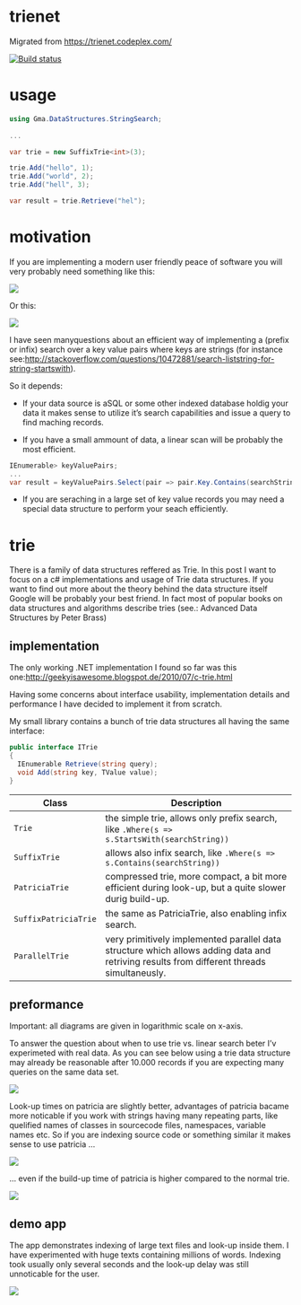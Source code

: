 # trienet
Migrated from https://trienet.codeplex.com/

[![Build status](https://ci.appveyor.com/api/projects/status/4ruj2ijq2uc0pu2m/branch/master?svg=true)](https://ci.appveyor.com/project/gmamaladze/trienet/branch/master)

# usage
```csharp
using Gma.DataStructures.StringSearch;
	
...

var trie = new SuffixTrie<int>(3);

trie.Add("hello", 1);
trie.Add("world", 2);
trie.Add("hell", 3);

var result = trie.Retrieve("hel");
```

# motivation
If you are implementing a modern user friendly peace of software you will very probably need something like this:

![](https://github.com/gmamaladze/trienet/master/img/trie-example.png?raw=true)

Or this:

![](https://github.com/gmamaladze/trienet/master/img/trie-example_2.png?raw=true)

I have seen manyquestions about an efficient way of implementing a (prefix or infix) search over a key value pairs where keys are strings (for instance see:http://stackoverflow.com/questions/10472881/search-liststring-for-string-startswith).

So it depends:

* If your data source is aSQL or some other indexed database holdig your data it makes sense to utilize it’s search capabilities and issue a query to find maching records.

* If you have a small ammount of data, a linear scan will be probably the most efficient.

 
```csharp
IEnumerable> keyValuePairs;
...
var result = keyValuePairs.Select(pair => pair.Key.Contains(searchString));
``` 
 

* If you are seraching in a large set of key value records you may need a special data structure to perform your seach efficiently.


# trie

There is a family of data structures reffered as Trie. In this post I want to focus on a c# implementations and usage of Trie data structures. If you want to find out more about the theory behind the data structure itself Google will be probably your best friend. In fact most of popular books on data structures and algorithms describe tries (see.: Advanced Data Structures by Peter Brass)

## implementation

The only working .NET implementation I found so far was this one:http://geekyisawesome.blogspot.de/2010/07/c-trie.html

Having some concerns about interface usability, implementation details and performance I have decided to implement it from scratch.

My small library contains a bunch of trie data structures all having the same interface:


```csharp
public interface ITrie
{
  IEnumerable Retrieve(string query);
  void Add(string key, TValue value);
}
```

Class|Description  
-----|-------------
`Trie` | the simple trie, allows only prefix search, like `.Where(s => s.StartsWith(searchString))`
`SuffixTrie` | allows also infix search, like `.Where(s => s.Contains(searchString))`
`PatriciaTrie` | compressed trie, more compact, a bit more efficient during look-up, but a quite slower durig build-up.
`SuffixPatriciaTrie` | the same as PatriciaTrie, also enabling infix search.
`ParallelTrie` | very primitively implemented parallel data structure which allows adding data and retriving results from different threads simultaneusly.

## preformance

Important: all diagrams are given in logarithmic scale on x-axis.

To answer the question about when to use trie vs. linear search beter I’v experimeted with real data.
As you can see below using a trie data structure may already be reasonable after 10.000 records if you are expecting many queries on the same data set.

![](https://github.com/gmamaladze/trienet/master/img/trie-look-up1.png?raw=true)

Look-up times on patricia are slightly better, advantages of patricia bacame more noticable if you work with strings having many repeating parts, like quelified names of classes in sourcecode files, namespaces, variable names etc. So if you are indexing source code or something similar it makes sense to use patricia …

![](https://raw.githubusercontent.com/gmamaladze/trienet/master/img/trie-look-up2.png?raw=true)

… even if the build-up time of patricia is higher compared to the normal trie.

![](https://github.com/gmamaladze/trienet/blob/master/img/trie-build-up1.png?raw=true)

 

## demo app

The app demonstrates indexing of large text files and look-up inside them. I have experimented with huge texts containing millions of words. Indexing took usually only several seconds and the look-up delay was still unnoticable for the user.

![](https://github.com/gmamaladze/trienet/blob/master/img/trie-demo-app.png?raw=true)

